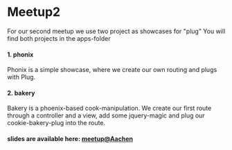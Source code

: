 # Meetup2

For our second meetup we use two project as showcases for "plug"
You will find both projects in the apps-folder

#### 1. phonix
Phonix is a simple showcase, where we create our own routing and plugs with Plug.

#### 2. bakery
Bakery is a phoenix-based cook-manipulation. We create our first route through a controller and a view, add some jquery-magic and plug our cookie-bakery-plug into the route.

#### slides are available here:  [meetup@Aachen](https://docs.google.com/presentation/d/1wrQmkAdyy60ZyKYm6WAdtwnHKMM5Of3tAPwRceeq6sQ/pub?start=false&loop=false&delayms=5000)
